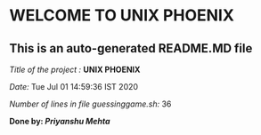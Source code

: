 # WELCOME TO UNIX PHOENIX

## This is an auto-generated README.MD file

*Title of the project :* **UNIX PHOENIX**

 *Date:*
Tue Jul 01 14:59:36 IST 2020

 *Number of lines in file guessinggame.sh:*
36

 **Done by: _Priyanshu Mehta_**
